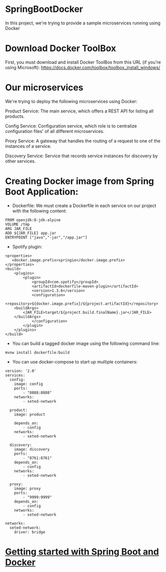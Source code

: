 # SpringBootDocker
In this project, we're trying to provide a sample microservices running using Docker 

# Download Docker ToolBox
First, you must download and install Docker ToolBox from this URL (if you're using Microsoft): https://docs.docker.com/toolbox/toolbox_install_windows/

# Our microservices
We're trying to deploy the following microservices using Docker:

  Product Service: The main service, which offers a REST API for listing all products.

  Config Service: Configuration service, which role is to centralize configuration files' of all different microservices.
  
  Proxy Service: A gateway that handles the routing of a request to one of the instances of a service.

  Discovery Service: Service that records service instances for discovery by other services.
  
# Creating Docker image from Spring Boot Application:
* Dockerfile:
We must create a Dockerfile in each service on our project with the following content:

```
FROM openjdk:8-jdk-alpine
VOLUME /tmp
ARG JAR_FILE
ADD ${JAR_FILE} app.jar
ENTRYPOINT ["java","-jar","/app.jar"]
```

* Spotify plugin:

```
<properties>
   <docker.image.prefix>springio</docker.image.prefix>
</properties>
<build>
    <plugins>
        <plugin>
            <groupId>com.spotify</groupId>
            <artifactId>dockerfile-maven-plugin</artifactId>
            <version>1.3.6</version>
            <configuration>
                <repository>${docker.image.prefix}/${project.artifactId}</repository>   
	<buildArgs>
		<JAR_FILE>target/${project.build.finalName}.jar</JAR_FILE>
	</buildArgs>
            </configuration>
        </plugin>
    </plugins>
</build>
```

* You can build a tagged docker image using the following command line:

`mvnw install dockerfile:build`

* You can use docker-compose to start up multiple containers:

```
version: '2.0'
services:
  config:
    image: config
    ports:
        - "8888:8888"
    networks:
        - seted-network

  product:
    image: product
    
    depends_on:
        - config
    networks:
        - seted-network

  discovery:
    image: discovery
    ports:
        - "8761:8761"
    depends_on:
        - config
    networks:
        - seted-network

  proxy:
    image: proxy
    ports:
        - "9999:9999"
    depends_on:
        - config
    networks:
        - seted-network

networks:
  seted-network:
    driver: bridge
```
    
# [Getting started with Spring Boot and Docker](https://spring.io/guides/gs/spring-boot-docker/)




